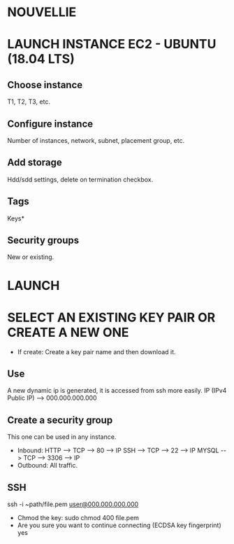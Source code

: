 ###### ######
# NOUVELLIE
###### ######

# LAUNCH INSTANCE EC2 - UBUNTU (18.04 LTS)

## Choose instance ##
T1, T2, T3, etc.

## Configure instance ##
Number of instances, network, subnet, placement group, etc.

## Add storage ##
Hdd/sdd settings, delete on termination checkbox.

## Tags ##
Keys*

## Security groups ##
New or existing.

# LAUNCH #

# SELECT AN EXISTING KEY PAIR OR CREATE A NEW ONE
* If create:
Create a key pair name and then download it.

## Use ##

A new dynamic ip is generated, it is accessed from ssh more easily.
IP (IPv4 Public IP) --> 000.000.000.000

## Create a security group ##
This one can be used in any instance.
* Inbound:
HTTP  -->  TCP  -->  80  --> IP
SSH   -->  TCP  -->  22  --> IP
MYSQL -->  TCP  --> 3306 --> IP
* Outbound:
All traffic.

## SSH ## 
ssh -i ~path/file.pem user@000.000.000.000
* Chmod the key:
sudo chmod 400 file.pem
* Are you sure you want to continue connecting (ECDSA key fingerprint)
yes